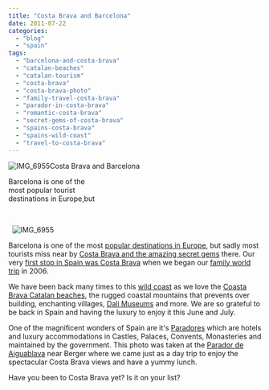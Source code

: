```yaml
---
title: "Costa Brava and Barcelona"
date: 2011-07-22
categories: 
  - "blog"
  - "spain"
tags: 
  - "barcelona-and-costa-brava"
  - "catalan-beaches"
  - "catalan-tourism"
  - "costa-brava"
  - "costa-brava-photo"
  - "family-travel-costa-brava"
  - "parador-in-costa-brava"
  - "romantic-costa-brava"
  - "secret-gems-of-costa-brava"
  - "spains-costa-brava"
  - "spains-wild-coast"
  - "travel-to-costa-brava"
---
```


![IMG_6955](https://pub-ac94b3f306b24c0dba4238943c97f2e1.r2.dev/6a00e5502a950788330153900913ab970b-scaled-1.jpg)Costa Brava and Barcelona  
  
Barcelona is one of the  
most popular tourist  
destinations in Europe,but  

<!--more-->    
  ![IMG_6955](https://pub-ac94b3f306b24c0dba4238943c97f2e1.r2.dev/6a00e5502a95078833015433ea4fdf970c-scaled-1.jpg)  
  
  
  
  
Barcelona is one of the most [popular destinations in Europe](http://en.wikipedia.org/wiki/Costa_Brava "popular destination in europe"), but sadly most tourists miss near by [Costa Brava and the amazing secret gems](https://pub-ac94b3f306b24c0dba4238943c97f2e1.r2.dev/2009/07/top-10-costa-brava-secret-gems-spain.html "costa brava amazing secret gems") there. Our very [first stop in Spain was Costa Brava](https://pub-ac94b3f306b24c0dba4238943c97f2e1.r2.dev/2006/10/espana-costa-br.html "first stpp in spain costa brava") when we began our [family world trip](https://pub-ac94b3f306b24c0dba4238943c97f2e1.r2.dev/2010/09/8-reasons-for-a-family-world-trip-international-vacations-holidays-abroad-longterm-travel-rtw.html "family world trip") in 2006.   
  
We have been back many times to this [wild coast](http://en.costabrava.org/main/home.aspx "wild coast in spain") as we love the [Coasta Brava Catalan beaches,](https://pub-ac94b3f306b24c0dba4238943c97f2e1.r2.dev/2010/11/-family-travel-spain-costa-brava-photo-family-friendly-beaches-europe.html "costa brava catalan beaches") the rugged coastal mountains that prevents over building, enchanting villages, [Dali Museums](https://pub-ac94b3f306b24c0dba4238943c97f2e1.r2.dev/2006/10/dali-musee-hot.html "Dali museums") and more. We are so grateful to be back in Spain and having the luxury to enjoy it this June and July.   
  
One of the magnificent wonders of Spain are it's [Paradores](http://www.parador.es/en/portal.do "Paradores in Spain") which are hotels and luxury accommodations in Castles, Palaces, Convents, Monasteries and maintained by the government. This photo was taken at the [Parador de Aiguablava](http://www.parador.es/en/tratarFichaParadorCabecera.do?parador=001 "parador aiguablava in costa brava") near Berger where we came just as a day trip to enjoy the spectacular Costa Brava views and have a yummy lunch.   
  
Have you been to Costa Brava yet? Is it on your list?
